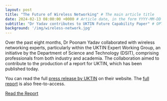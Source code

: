```yaml
---
layout: post
title: "The Future of Wireless Networking" # The main article title
date: 2024-02-13 08:00:00 +0000 # Article date, in the form YYYY-MM-DD HH-MM-SS +0000
subtitle: "Dr Yadav contributes to UKTIN Future Capability Paper" # OPTIONAL: A subtitle. If not used, the first 15 words of the content will be used instead.
background: '/img/wireless-network.jpg'
---
```


Over the past eight months, Dr Poonam Yadav collaborated with wireless networking experts, particularly within the UKTIN Expert Working Group, an initiative by the Department of Science and Technology (DSIT), comprising professionals from both industry and academia. The collaboration aimed to contribute to the production of a report for UKTIN, which has been published today.

You can read the full [press release by UKTIN](https://uktin.net/whats-happening/news/everything-you-need-know-about-wireless-networking-expert-working-group-future) on their website. The [full report](/publications/2024-future-capability-wireless-networking) is also free-to-access.

<div class="clearfix">
    <a class="btn btn-primary float-right" href="/publications/2024-future-capability-wireless-networking">Read the Report</a>
</div>